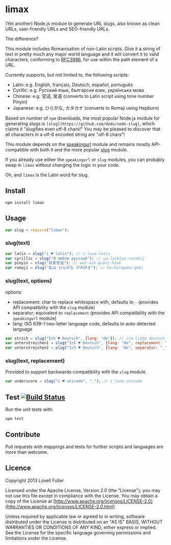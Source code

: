 # limax

(Yet another) Node.js module to generate URL slugs, also known as clean URLs, user-friendly URLs and SEO-friendly URLs.

The difference?

This module includes Romanisation of non-Latin scripts. Give it a string of text in pretty much any major world language and it will convert it to valid characters, conforming to [RFC3986](http://www.ietf.org/rfc/rfc3986.txt), for use within the path element of a URL.

Currently supports, but not limited to, the following scripts:

* Latin: e.g. English, français, Deutsch, español, português
* Cyrillic: e.g. Русский язык, български език, українська мова
* Chinese: e.g. 官话, 吴语  (converts to Latin script using tone number Pinyin)
* Japanese: e.g. ひらがな, カタカナ (converts to Romaji using Hepburn)

Based on number of `npm` downloads, the most popular Node.js module for generating slugs is `[slug](https://github.com/dodo/node-slug)`, which claims it "slugifies even utf-8 chars!" You may be pleased to discover that all characters in a utf-8 encoded string are "utf-8 chars"!

This module depends on the [speakingurl](https://github.com/pid/speakingurl) module and remains mostly API-compatible with both it and the more popular [slug](https://github.com/dodo/node-slug) module.

If you already use either the `speakingurl` or `slug` modules, you can probably swap in `limax` without changing the logic in your code.

Oh, and `limax` is the Latin word for slug.

## Install

    npm install limax

## Usage

```javascript
var slug = require("limax");
```

### slug(text)

```javascript
var latin = slug("i ♥ latin"); // i-love-latin
var cyrillic = slug("Я люблю русский"); // ya-lyublyu-russkij
var pinyin = slug("我爱官话"); // wo3-ai4-guan1-hua4
var romaji = slug("私は ひらがな が大好き"); // ha-hiragana-gaki
```

### slug(text, options)

options:
* replacement: char to replace whitespace with, defaults to `-` (provides API compatibility with the `slug` module)
* separator: equivalent to `replacement` (provides API compatibility with the `speakingurl` module)
* lang: ISO 639-1 two-letter language code, defaults to auto-detected language

```javascript
var strich = slug("Ich ♥ Deutsch", {lang: "de"}); // ich-liebe-deutsch
var unterstreichen1 = slug("Ich ♥ Deutsch", {lang: "de", replacement: "_"}); // i_liebe_deutsch
var unterstreichen2 = slug("Ich ♥ Deutsch", {lang: "de", separator: "_"}); // i_liebe_deutsch
```

### slug(text, replacement)

Provided to support backwards-compatibility with the `slug` module.

```javascript
var underscore = slug("i ♥ unicode", "_"); // i_love_unicode
```

## Test [![Build Status](https://travis-ci.org/lovell/limax.png?branch=master)](https://travis-ci.org/lovell/limax)

Run the unit tests with:

    npm test

## Contribute

Pull requests with mappings and tests for further scripts and languages are more than welcome.

## Licence

Copyright 2013 Lovell Fuller

Licensed under the Apache License, Version 2.0 (the "License");
you may not use this file except in compliance with the License.
You may obtain a copy of the License at [http://www.apache.org/licenses/LICENSE-2.0](http://www.apache.org/licenses/LICENSE-2.0.html)

Unless required by applicable law or agreed to in writing, software
distributed under the License is distributed on an "AS IS" BASIS,
WITHOUT WARRANTIES OR CONDITIONS OF ANY KIND, either express or implied.
See the License for the specific language governing permissions and
limitations under the License.
